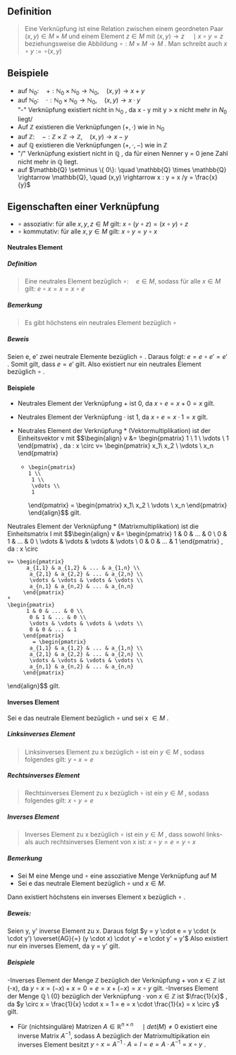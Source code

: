 
## Definition

>Eine Verknüpfung ist eine Relation zwischen einem geordneten Paar $(x,y) \in M \times M$ und einem Element $z \in M$ mit $(x,y) \rightarrow z \quad \mid x \circ y = z$  beziehungsweise die Abbildung $\circ: M \times M \rightarrow M$ .
>Man schreibt auch $x \circ y := \circ(x,y)$ 


## Beispiele

- auf $\mathbb{N}_0: \quad +: \mathbb{N}_0 \times\mathbb{N}_0 \rightarrow \mathbb{N}_0, \quad (x,y) \rightarrow x+y$  
- auf $\mathbb{N}_0: \quad \cdot:\mathbb{N}_0 \times \mathbb{N}_0 \rightarrow \mathbb{N}_0, \quad (x,y) \rightarrow x \cdot y$  
"-" Verknüpfung existiert nicht in $\mathbb{N}_0$ , da x - y mit y > x nicht mehr in $N_0$ liegt/
- Auf $\mathbb{Z}$ existieren die Verknüpfungen $(+, \cdot)$ wie in $\mathbb{N}_0$ 
- auf $\mathbb{Z}: \quad -: \mathbb{Z} \times \mathbb{Z} \rightarrow \mathbb{Z}, \quad (x,y) \rightarrow x-y$ 
- auf $\mathbb{Q}$ existieren die Verknüpfungen $(+, \cdot, -)$ wie in $\mathbb{Z}$ 
- "/" Verknüpfung existiert nicht in $\mathbb{Q}$ , da für einen Nenner y = 0 jene Zahl nicht mehr in $\mathbb{Q}$ liegt.
- auf $\mathbb{Q} \setminus \{ 0\}: \quad \mathbb{Q} \times \mathbb{Q} \rightarrow \mathbb{Q}, \quad (x,y) \rightarrow x : y = x /y = \frac{x}{y}$  




## Eigenschaften einer Verknüpfung 

- $\circ$ assoziativ:    für alle $x,y,z \in M$ gilt:     $x \circ (y \circ z) = (x\circ y) \circ z$ 
- $\circ$ kommutativ: für alle $x,y \in  M$ gilt:    $x \circ y = y \circ x$ 

#### Neutrales Element

##### Definition

>Eine neutrales Element bezüglich $\circ: \quad e \in M$, sodass für alle $x \in M$ gilt:
>$e \circ x = x = x \circ e$ 

##### Bemerkung
>Es gibt höchstens ein neutrales Element bezüglich $\circ$ 

##### Beweis

Seien e, e' zwei neutrale Elemente bezüglich $\circ$ . 
Daraus folgt: $e=e \circ e' = e'$ . Somit gilt, dass $e = e'$ gilt. Also existiert nur ein neutrales Element bezüglich $\circ$ .

#### Beispiele

- Neutrales Element der Verknüpfung + ist 0, da  $x \circ e = x + 0 = x$ gilt.
- Neutrales Element der Verknüpfung $\cdot$ ist 1, da  $x \circ e = x \cdot 1 = x$ gilt.
- Neutrales Element der Verknüpfung $*$ (Vektormultiplikation) ist der Einheitsvektor v mit
 $$\begin{align}
    v &= \begin{pmatrix}
          1 \\
           1 \\
           \vdots \\
           1
         \end{pmatrix}
, da \: x \circ  v= 
\begin{pmatrix}
          x_1\\
           x_2 \\
           \vdots \\
           x_n
         \end{pmatrix}

    *
          \begin{pmatrix}
          1 \\
           1 \\
           \vdots \\
           1
         \end{pmatrix} = \begin{pmatrix}
          x_1\\
           x_2 \\
           \vdots \\
           x_n
         \end{pmatrix}
  \end{align}$$ 
gilt.


Neutrales Element der Verknüpfung $*$ (Matrixmultiplikation) ist die Einheitsmatrix I mit
 $$\begin{align}
    v &= \begin{pmatrix}
          1 & 0 & ... & 0 \\
           0 & 1 & ... & 0 \\
           \vdots & \vdots & \vdots & \vdots \\
           0 & 0 & ... & 1
         \end{pmatrix}
, da \: x \circ  

    v= \begin{pmatrix}
          a_{1,1} & a_{1,2} & ... & a_{1,n} \\
           a_{2,1} & a_{2,2} & ... & a_{2,n} \\
           \vdots & \vdots & \vdots & \vdots \\
           a_{n,1} & a_{n,2} & ... & a_{n,n}
         \end{pmatrix}
    *
    \begin{pmatrix}
          1 & 0 & ... & 0 \\
           0 & 1 & ... & 0 \\
           \vdots & \vdots & \vdots & \vdots \\
           0 & 0 & ... & 1
         \end{pmatrix}
            = \begin{pmatrix}
           a_{1,1} & a_{1,2} & ... & a_{1,n} \\
           a_{2,1} & a_{2,2} & ... & a_{2,n} \\
           \vdots & \vdots & \vdots & \vdots \\
           a_{n,1} & a_{n,2} & ... & a_{n,n}
         \end{pmatrix}
  \end{align}$$ 
gilt.


#### Inverses Element

Sei e das neutrale Element bezüglich $\circ$  und sei x $\in M$ .


##### Linksinverses Element

>Linksinverses Element zu x bezüglich $\circ$ ist ein $y \in M$ , sodass folgendes gilt:
> $y \circ x = e$ 

##### Rechtsinverses Element

> Rechtsinverses Element zu x bezüglich $\circ$ ist ein $y \in M$ , sodass folgendes gilt:
> $x \circ y = e$ 

##### Inverses Element

> Inverses  Element zu x bezüglich $\circ$ ist ein $y \in M$ , dass sowohl links- als auch rechtsinverses Element von x ist:
> $x \circ y = e  = y \circ x$ 


##### Bemerkung

- Sei M eine Menge und $\circ$ eine assoziative Menge Verknüpfung auf M
- Sei e das neutrale Element bezüglich $\circ$ und $x \in M$.


Dann existiert höchstens ein inverses Element x bezüglich $\circ$ .

##### Beweis:

Seien y, y' inverse Element zu x.
Daraus folgt $y =  y \cdot e = y \cdot (x \cdot y') \overset{AG}{=} (y \cdot x) \cdot y' = e \cdot y' = y'$ 
Also existiert nur ein inverses Element, da y = y' gilt.


##### Beispiele

-Inverses  Element der Menge $\mathbb{Z}$ bezüglich der Verknüpfung $+$ von $x \in \mathbb{Z}$  ist (-x), da  $y \circ x = (-x) + x = 0 = e = x + (-x) = x \circ y$  gilt.
-Inverses  Element der Menge $\mathbb{Q} \setminus \{ 0 \}$ bezüglich der Verknüpfung $\cdot$ von $x \in \mathbb{Z}$  ist $\frac{1}{x}$ , da  $y \circ x = \frac{1}{x} \cdot x = 1 = e = x \cdot \frac{1}{x} = x \circ y$  gilt.
- Für (nichtsinguläre) Matrizen $A \in \mathbb{R}^{n \times n} \quad  \mid det(M) \neq 0$ existiert eine inverse Matrix $A^{-1}$, sodass A bezüglich der Matrixmultipikation ein inverses Element besitzt $y \circ x =  A^{-1} \cdot A = I = e = A \cdot A^{-1} = x \circ y$ .


